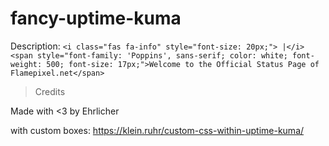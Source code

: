 # fancy-uptime-kuma

Description:
```<i class="fas fa-info" style="font-size: 20px;"> |</i> <span style="font-family: 'Poppins', sans-serif; color: white; font-weight: 500; font-size: 17px;">Welcome to the Official Status Page of Flamepixel.net</span>```

> Credits

Made with <3 by Ehrlicher

with custom boxes: https://klein.ruhr/custom-css-within-uptime-kuma/
